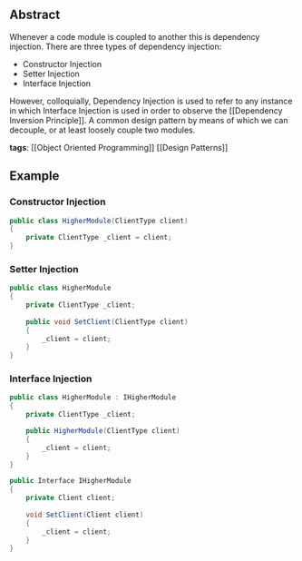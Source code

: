 ## Abstract
Whenever a code module is coupled to another this is dependency injection. There are three types of dependency injection: 
- Constructor Injection
- Setter Injection
- Interface Injection

However, colloquially, Dependency Injection is used to refer to any instance in which Interface Injection is used in order to observe the [[Dependency Inversion Principle]]. A common design pattern by means of which we can decouple, or at least loosely couple two modules.

**tags**: [[Object Oriented Programming]] [[Design Patterns]]
## Example

### Constructor Injection
```csharp
public class HigherModule(ClientType client)
{
	private ClientType _client = client;
}
```

### Setter Injection
```csharp
public class HigherModule
{
	private ClientType _client;
	
	public void SetClient(ClientType client)
	{
		_client = client;
	}
}
```

### Interface Injection
```csharp
public class HigherModule : IHigherModule
{
	private ClientType _client;

	public HigherModule(ClientType client)
	{
		_client = client;
	}
}

public Interface IHigherModule
{
	private Client client;
	
	void SetClient(Client client)
	{
		_client = client;
	}
}
```
